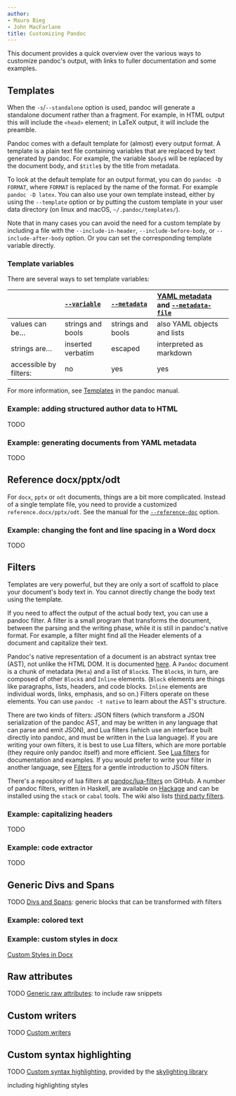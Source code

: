 ```yaml
---
author:
- Mauro Bieg
- John MacFarlane
title: Customizing Pandoc
---
```


This document provides a quick overview over the various ways to
customize pandoc's output, with links to fuller documentation
and some examples.

## Templates

When the `-s`/`--standalone` option is used, pandoc will
generate a standalone document rather than a fragment.
For example, in HTML output this will include the
`<head>` element; in LaTeX output, it will include the
preamble.

Pandoc comes with a default template for (almost) every output
format. A template is a plain text file containing variables
that are replaced by text generated by pandoc.  For example,
the variable `$body$` will be replaced by the document body,
and `$title$` by the title from metadata.

To look at the default template for an output format, you can do
`pandoc -D FORMAT`, where `FORMAT` is replaced by the name of
the format. For example `pandoc -D latex`. You can also use your
own template instead, either by using the `--template` option
or by putting the custom template in your user data directory
(on linux and macOS, `~/.pandoc/templates/`).

Note that in many cases you can avoid the need for a custom
template by including a file with the `--include-in-header`,
`--include-before-body`, or `--include-after-body` option.
Or you can set the corresponding template variable directly.

### Template variables

There are several ways to set template variables:

|      | [`--variable`]   | [`--metadata`]   | [YAML metadata] and [`--metadata-file`] |
|:---------------|:------------------|:------------------|:----------------------------|
| values can be… | strings and bools | strings and bools | also YAML objects and lists |
| strings are…   | inserted verbatim | escaped           | interpreted as markdown     |
| accessible by filters: | no        | yes               | yes                         |


[`--variable`]:      http://pandoc.org/MANUAL.html#option--variable
[`--metadata`]:      http://pandoc.org/MANUAL.html#option--metadata
[YAML metadata]:     http://pandoc.org/MANUAL.html#extension-yaml_metadata_block
[`--metadata-file`]: http://pandoc.org/MANUAL.html#option--metadata-file



For more information, see [Templates](/MANUAL.html#templates) in
the pandoc manual.

### Example: adding structured author data to HTML

TODO

### Example: generating documents from YAML metadata

TODO <!-- Example of generating a structured document,
say, a table, from structured YAML metadata using
just the control structures in pandoc's template
language. -->

## Reference docx/pptx/odt

For `docx`, `pptx` or `odt` documents, things are a bit more
complicated. Instead of a single template file, you need to
provide a customized `reference.docx/pptx/odt`.
See the manual for the
[`--reference-doc`](/MANUAL.html#option--reference-doc) option.

### Example: changing the font and line spacing in a Word docx

TODO

## Filters

Templates are very powerful, but they are only a sort of scaffold to
place your document's body text in. You cannot directly change the
body text using the template.

If you need to affect the output of the actual body text, you
can use a pandoc filter. A filter is a small program that
transforms the document, between the parsing and the writing phase,
while it is still in pandoc's native format. For example,
a filter might find all the Header elements of a document
and capitalize their text.

Pandoc's native representation of a document is an
abstract syntax tree (AST), not unlike the HTML DOM. It is
documented
[here](https://hackage.haskell.org/package/pandoc-types/docs/Text-Pandoc-Definition.html). A `Pandoc` document is a chunk of
metadata (`Meta`) and a list of `Block`s. The `Block`s, in
turn, are composed of other `Block`s and `Inline` elements.
(`Block` elements are things like paragraphs, lists, headers,
and code blocks. `Inline` elements are individual words,
links, emphasis, and so on.) Filters operate on these
elements.  You can use `pandoc -t native` to learn about the
AST's structure.

There are two kinds of filters: JSON filters (which transform a
JSON serialization of the pandoc AST, and may be written in any
language that can parse and emit JSON), and Lua filters (which
use an interface built directly into pandoc, and must be written
in the Lua language).  If you are writing your own filters, it
is best to use Lua filters, which are more portable (they
require only pandoc itself) and more efficient.  See [Lua
filters](lua-filters.html) for documentation and examples.  If
you would prefer to write your filter in another language, see
[Filters](filters.html) for a gentle introduction to JSON
filters.

There's a repository of lua filters at
[pandoc/lua-filters](https://github.com/pandoc/lua-filters)
on GitHub.  A number of pandoc filters, written in
Haskell, are available on
[Hackage](https://hackage.haskell.org/packages/search?terms=pandoc+filter)
and can be installed using the `stack` or `cabal` tools.
The wiki also lists [third party
filters](https://github.com/jgm/pandoc/wiki/Pandoc-Filters).

### Example: capitalizing headers

TODO

### Example: code extractor

TODO

## Generic Divs and Spans

TODO
[Divs and Spans](/MANUAL.html#divs-and-spans): generic blocks
that can be transformed with filters

### Example: colored text


### Example: custom styles in docx

[Custom Styles in Docx](/MANUAL.html#custom-styles-in-docx)

## Raw attributes

TODO
[Generic raw attributes](/MANUAL.html#generic-raw-attribute):
to include raw snippets

## Custom writers

TODO
[Custom writers](/MANUAL.html#custom-writers)

## Custom syntax highlighting

TODO
[Custom syntax highlighting](/MANUAL.html#syntax-highlighting),
provided by the [skylighting
library](https://github.com/jgm/skylighting)

including highlighting styles

